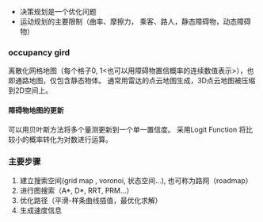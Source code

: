 - 决策规划是一个优化问题
- 运动规划的主要限制（曲率、摩擦力， 乘客、路人，静态障碍物，动态障碍物）


### occupancy gird
离散化网格地图（每个格子0, 1<也可以用障碍物置信概率的连续数值表示>），也即通路地图，仅包含静态物体。
通常用雷达的点云地图生成，3D点云地图被压缩到2D空间上。
#### 障碍物地图的更新
可以用贝叶斯方法将多个量测更新到一个单一置信度。
采用Logit Function 将比较小的概率转化为对数进行运算。


### 主要步骤
1. 建立搜索空间(grid map , voronoi, 状态空间...), 也可称为路网（roadmap）
2. 进行图搜索（A*, D*, RRT, PRM...）
3. 优化路径（平滑-样条曲线插值，最优化求解）
4. 生成速度信息


